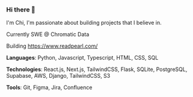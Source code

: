 ### Hi there 👋

 I'm Chi, I'm passionate about building projects that I believe in.

 Currently SWE @ Chromatic Data

 Building https://www.readpearl.com/
    
**Languages**: Python, Javascript, Typescript, HTML, CSS, SQL

**Technologies**: React.js, Next.js, TailwindCSS, Flask, SQLite, PostgreSQL, Supabase, AWS, Django, TailwindCSS, S3

**Tools**:  Git, Figma, Jira, Confluence
  

  
<!--
**qimcis/qimcis** is a ✨ _special_ ✨ repository because its `README.md` (this file) appears on your GitHub profile.

Here are some ideas to get you started:

- 🔭 I’m currently working on ...
- 🌱 I’m currently learning ...
- 👯 I’m looking to collaborate on ...
- 🤔 I’m looking for help with ...
- 💬 Ask me about ...
- 📫 How to reach me: ...
- 😄 Pronouns: ...
- ⚡ Fun fact: ...
-->

